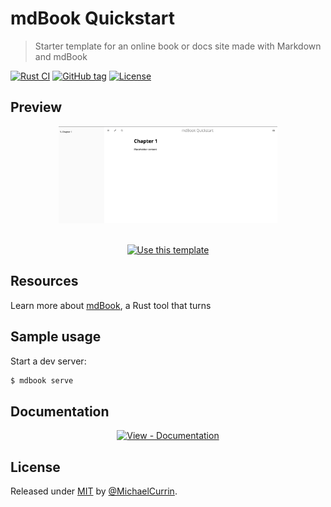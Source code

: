 # mdBook Quickstart
> Starter template for an online book or docs site made with Markdown and mdBook

<!-- Badges generated with https://michaelcurrin.github.io/badge-generator/ -->

[![Rust CI](https://github.com/MichaelCurrin/mdbook-quickstart/workflows/Rust%20CI/badge.svg)](https://github.com/MichaelCurrin/mdbook-quickstart/actions?query=workflow%3A%22Rust+CI%22)
[![GitHub tag](https://img.shields.io/github/tag/MichaelCurrin/mdbook-quickstart?include_prereleases=&sort=semver)](https://github.com/MichaelCurrin/mdbook-quickstart/releases/)
[![License](https://img.shields.io/badge/License-MIT-blue)](#license)


## Preview

<div align="center">
    <a href="https://michaelcurrin.github.io/mdbook-quickstart/">
        <img src="/sample.png" alt="Sample screenshot" title="Sample screenshot" width="350" />
    </a>
</div>

<br>

<div align="center">

[![Use this template](https://img.shields.io/badge/Generate-Use_this_template-2ea44f?style=for-the-badge&logo=github)](https://github.com/MichaelCurrin/mdbook-quickstart/generate)

</div>


## Resources

Learn more about [mdBook](https://michaelcurrin.github.io/dev-resources/resources/rust/packages/mdbook.html), a Rust tool that turns


## Sample usage

Start a dev server:

```sh
$ mdbook serve
```


## Documentation

<div align="center">

[![View - Documentation](https://img.shields.io/badge/View-Documentation-blue?style=for-the-badge)](/docs/)

</div>


## License

Released under [MIT](/LICENSE) by [@MichaelCurrin](https://github.com/MichaelCurrin).
